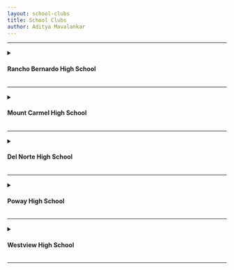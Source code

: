 ```yaml
---
layout: school-clubs
title: School Clubs
author: Aditya Mavalankar
---
```


<div class="hideme">
<hr>
<details>
    <summary><h4><strong>Rancho Bernardo High School</strong></h4></summary>    
    
    {% include school-club-info-rb.html %}
    
</details>
</div>

<div class="hideme">
<hr>
<details>
    <summary><h4><strong>Mount Carmel High School</strong></h4></summary>    
    
    {% include school-club-info-mc.html %}
    
</details>
</div>

<div class="hideme">
<hr>
<details>
    <summary><h4><strong>Del Norte High School</strong></h4></summary>    
    
    {% include school-club-info-dn.html %}
    
</details>
</div>

<div class="hideme">
<hr>
<details>
    <summary><h4><strong>Poway High School</strong></h4></summary>    
    
    {% include school-club-info-phs.html %}
    
</details>
</div>

<div class="hideme">
<hr>
<details>
    <summary><h4><strong>Westview High School</strong></h4></summary>    
    
    {% include school-club-info-wv.html %}
    
</details>
<hr>
</div>
